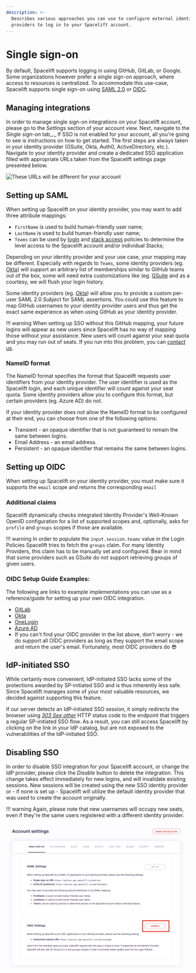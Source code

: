 ```yaml
---
description: >-
  Describes various approaches you can use to configure external identity
  providers to log in to your Spacelift account.
---
```


# Single sign-on

By default, Spacelift supports logging in using GitHub, GitLab, or Google. Some organizations however prefer a single sign-on approach, where access to resources is centralized. To accommodate this use-case, Spacelift supports single sign-on using [SAML 2.0](single-sign-on.md#setting-up-saml) or [OIDC](single-sign-on.md#setting-up-oidc).

## Managing integrations

In order to manage single sign-on integrations on your Spacelift account, please go to the _Settings_ section of your account view. Next, navigate to the _Single sign-on_ tab_._ If SSO is not enabled for your account, all you're going to see is instructions on how to get started. The first steps are always taken in your identity provider (GSuite, Okta, Auth0, ActiveDirectory, etc.). Navigate to your identity provider and create a dedicated SSO application filled with appropriate URLs taken from the Spacelift settings page presented below.

![These URLs will be different for your account](../assets/screenshots/sso\_settings.png)



## Setting up SAML

When setting up Spacelift on your identity provider, you may want to add three attribute mappings:

* `FirstName` is used to build human-friendly user name;
* `LastName` is used to build human-friendly user name;
* `Teams` can be used by [login](../concepts/policy/login-policy.md) and [stack access](../concepts/policy/stack-access-policy.md) policies to determine the level access to the Spacelift account and/or individual Stacks;

Depending on your identity provider and your use case, your mapping may be different. Especially with regards to `Teams`, some identity providers (eg. [Okta](https://www.okta.com/)) will support an arbitrary list of memberships similar to GitHub teams out of the box, some will need extra customizations like (eg. [GSuite](https://support.google.com/a/answer/6327792?hl=en) and as a courtesy, we will flush your login history.

Some identity providers (eg. [Okta](https://www.okta.com/)) will allow you to provide a custom per-user SAML 2.0 _Subject_ for SAML assertions. You could use this feature to map GitHub usernames to your identity provider users and thus get the exact same experience as when using GitHub as your identity provider.

!!! warning
    When setting up SSO without this GitHub mapping, your future logins will appear as new users since Spacelift has no way of mapping those without your assistance. New users will count against your seat quota and you may run out of seats. If you run into this problem, you can [contact us](https://spacelift.io/contact).&#x20;

### NameID format

The NameID format specifies the format that Spacelift requests user identifiers from your identity provider. The user identifier is used as the Spacelift login, and each unique identifier will count against your seat quota. Some identity providers allow you to configure this format, but certain providers (eg. Azure AD) do not.

If your identity provider does not allow the NameID format to be configured at their end, you can choose from one of the following options:

* Transient - an opaque identifier that is not guaranteed to remain the same between logins.
* Email Address - an email address.
* Persistent - an opaque identifier that remains the same between logins.

## Setting up OIDC

When setting up Spacelift on your identity provider, you must make sure it supports the `email` scope and returns the corresponding `email`

### Additional claims

Spacelift dynamically checks integrated Identity Provider's Well-Known OpenID configuration for a list of supported scopes and, optionally, asks for `profile` and `groups` scopes if those are available.&#x20;

!!! warning
    In order to populate the `input.session.teams` value in the Login Policies Spacelift tries to fetch the `groups` claim. For many Identity Providers, this claim has to be manually set and configured. Bear in mind that some providers such as GSuite do not support retrieving groups of given users.

### OIDC Setup Guide Examples:

The following are links to example implementations you can use as a reference/guide for setting up your own OIDC integration.

* [GitLab](single-sign-on/gitlab-oidc-setup-guide.md)
* [Okta](single-sign-on/okta-oidc-setup-guide.md)
* [OneLogin](single-sign-on/onelogin-oidc-setup-guide.md)
* [Azure AD](single-sign-on/azure-ad-oidc-setup-guide.md)
* If you can't find your OIDC provider in the list above, don't worry - we do support all OIDC providers as long as they support the email scope and return the user's email. Fortunately, most OIDC providers do :sunglasses:

## IdP-initiated SSO

While certainly more convenient, IdP-initiated SSO lacks some of the protections awarded by SP-initiated SSO and is thus inherently less safe. Since Spacelift manages some of your most valuable resources, we decided against supporting this feature.

If our server detects an IdP-initiated SSO session, it simply redirects the browser using [_303 See other_](https://en.wikipedia.org/wiki/HTTP\_303) HTTP status code to the endpoint that triggers a regular SP-initiated SSO flow. As a result, you can still access Spacelift by clicking on the link in your IdP catalog, but are not exposed to the vulnerabilities of the IdP-initiated SSO.

## Disabling SSO

In order to disable SSO integration for your Spacelift account, or change the IdP provider, please click the _Disable_ button to delete the integration. This change takes effect immediately for new logins, and will invalidate existing sessions. New sessions will be created using the new SSO identity provider or - if none is set up - Spacelift will utilize the default identity provider that was used to create the account originally.

!!! warning
    Again, please note that new usernames will occupy new seats, even if they're the same users registered with a different identity provider.

![](../assets/screenshots/disable-oidc.png)
